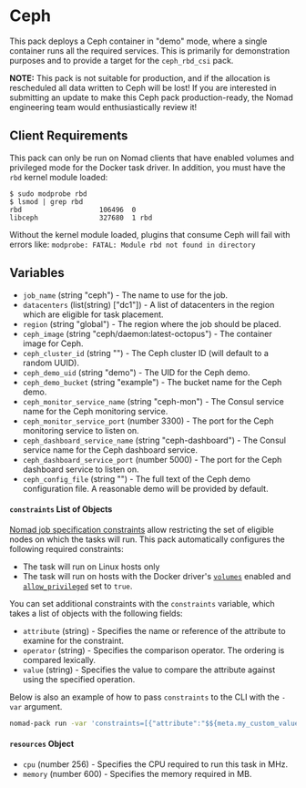 # Ceph

This pack deploys a Ceph container in "demo" mode, where a single
container runs all the required services. This is primarily for
demonstration purposes and to provide a target for the `ceph_rbd_csi`
pack.

**NOTE:** This pack is not suitable for production, and if the
allocation is rescheduled all data written to Ceph will be lost! If
you are interested in submitting an update to make this Ceph pack
production-ready, the Nomad engineering team would enthusiastically
review it!

## Client Requirements

This pack can only be run on Nomad clients that have enabled volumes
and privileged mode for the Docker task driver. In addition, you must
have the `rbd` kernel module loaded:

```
$ sudo modprobe rbd
$ lsmod | grep rbd
rbd                   106496  0
libceph               327680  1 rbd
```

Without the kernel module loaded, plugins that consume Ceph will fail
with errors like: `modprobe: FATAL: Module rbd not found in directory`

## Variables

* `job_name` (string "ceph") - The name to use for the job.
* `datacenters` (list(string) ["dc1"]) - A list of datacenters in the
  region which are eligible for task placement.
* `region` (string "global") - The region where the job should be
  placed.
* `ceph_image` (string "ceph/daemon:latest-octopus") - The container
  image for Ceph.
* `ceph_cluster_id` (string "") - The Ceph cluster ID (will default to
  a random UUID).
* `ceph_demo_uid` (string "demo") - The UID for the Ceph demo.
* `ceph_demo_bucket` (string "example") - The bucket name for the Ceph demo.
* `ceph_monitor_service_name` (string "ceph-mon") - The Consul service
  name for the Ceph monitoring service.
* `ceph_monitor_service_port` (number 3300) - The port for the Ceph
  monitoring service to listen on.
* `ceph_dashboard_service_name` (string "ceph-dashboard") - The Consul
  service name for the Ceph dashboard service.
* `ceph_dashboard_service_port` (number 5000) - The port for the Ceph
  dashboard service to listen on.
* `ceph_config_file` (string "") - The full text of the Ceph demo
  configuration file. A reasonable demo will be provided by default.

#### `constraints` List of Objects

[Nomad job specification
constraints](https://www.nomadproject.io/docs/job-specification/constraint)
allow restricting the set of eligible nodes on which the tasks will
run. This pack automatically configures the following required
constraints:

* The task will run on Linux hosts only
* The task will run on hosts with the Docker driver's
  [`volumes`](https://www.nomadproject.io/docs/drivers/docker#volumes-1)
  enabled and
  [`allow_privileged`](https://www.nomadproject.io/docs/drivers/docker#allow_privileged)
  set to `true`.

You can set additional constraints with the `constraints` variable,
which takes a list of objects with the following fields:

* `attribute` (string) - Specifies the name or reference of the
  attribute to examine for the constraint.
* `operator` (string) - Specifies the comparison operator. The
  ordering is compared lexically.
* `value` (string) - Specifies the value to compare the attribute
  against using the specified operation.

Below is also an example of how to pass `constraints` to the CLI with the `-var` argument.

```bash
nomad-pack run -var 'constraints=[{"attribute":"$${meta.my_custom_value}","operator":">","value":"3"}]' packs/ceph
```

#### `resources` Object

* `cpu` (number 256) - Specifies the CPU required to run this task in
  MHz.
* `memory` (number 600) - Specifies the memory required in MB.
